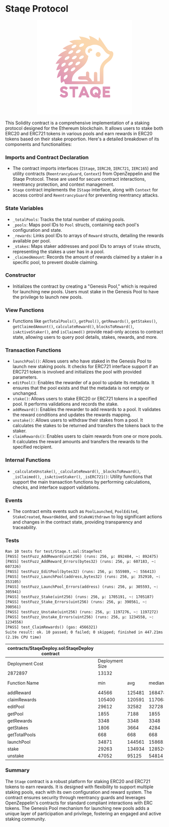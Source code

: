 # Staqe Protocol

<div style="text-align:center" align="center">
    <img src="https://raw.githubusercontent.com/staqeprotocol/v1-core/master/image.svg" width="300">
</div>

This Solidity contract is a comprehensive implementation of a staking protocol designed for the Ethereum blockchain. It allows users to stake both ERC20 and ERC721 tokens in various pools and earn rewards in ERC20 tokens based on their stake proportion. Here's a detailed breakdown of its components and functionalities:

### Imports and Contract Declaration

- The contract imports interfaces (`IStaqe`, `IERC20`, `IERC721`, `IERC165`) and utility contracts (`ReentrancyGuard`, `Context`) from OpenZeppelin and the Staqe Protocol. These are used for secure contract interactions, reentrancy protection, and context management.
- `Staqe` contract implements the `IStaqe` interface, along with `Context` for access control and `ReentrancyGuard` for preventing reentrancy attacks.

### State Variables

- `_totalPools`: Tracks the total number of staking pools.
- `_pools`: Maps pool IDs to `Pool` structs, containing each pool's configuration and state.
- `_rewards`: Links pool IDs to arrays of `Reward` structs, detailing the rewards available per pool.
- `_stakes`: Maps staker addresses and pool IDs to arrays of `Stake` structs, representing the stakes a user has in a pool.
- `_claimedAmount`: Records the amount of rewards claimed by a staker in a specific pool, to prevent double claiming.

### Constructor

- Initializes the contract by creating a "Genesis Pool," which is required for launching new pools. Users must stake in the Genesis Pool to have the privilege to launch new pools.

### View Functions

- Functions like `getTotalPools()`, `getPool()`, `getRewards()`, `getStakes()`, `getClaimedAmount()`, `calculateReward()`, `blocksToReward()`, `isActiveStaker()`, and `isClaimed()` provide read-only access to contract state, allowing users to query pool details, stakes, rewards, and more.

### Transaction Functions

- `launchPool()`: Allows users who have staked in the Genesis Pool to launch new staking pools. It checks for ERC721 interface support if an ERC721 token is involved and initializes the pool with provided parameters.
- `editPool()`: Enables the rewarder of a pool to update its metadata. It ensures that the pool exists and that the metadata is not empty or unchanged.
- `stake()`: Allows users to stake ERC20 or ERC721 tokens in a specified pool. It performs validations and records the stake.
- `addReward()`: Enables the rewarder to add rewards to a pool. It validates the reward conditions and updates the rewards mapping.
- `unstake()`: Allows users to withdraw their stakes from a pool. It calculates the stakes to be returned and transfers the tokens back to the staker.
- `claimRewards()`: Enables users to claim rewards from one or more pools. It calculates the reward amounts and transfers the rewards to the specified recipient.

### Internal Functions

- `_calculateUnstake()`, `_calculateReward()`, `_blocksToReward()`, `_isClaimed()`, `_isActiveStaker()`, `_isERC721()`: Utility functions that support the main transaction functions by performing calculations, checks, and interface support validations.

### Events

- The contract emits events such as `PoolLaunched`, `PoolEdited`, `StakeCreated`, `RewardAdded`, and `StakeWithdrawn` to log significant actions and changes in the contract state, providing transparency and traceability.

### Tests

```
Ran 10 tests for test/Staqe.t.sol:StaqeTest
[PASS] testFuzz_AddReward(uint256) (runs: 256, μ: 892484, ~: 892475)
[PASS] testFuzz_AddReward_Errors(bytes32) (runs: 256, μ: 607183, ~: 607326)
[PASS] testFuzz_EditPool(bytes32) (runs: 256, μ: 555989, ~: 556413)
[PASS] testFuzz_LaunchPool(address,bytes32) (runs: 256, μ: 352910, ~: 353105)
[PASS] testFuzz_LaunchPool_Errors(address) (runs: 256, μ: 305593, ~: 305941)
[PASS] testFuzz_Stake(uint256) (runs: 256, μ: 1705191, ~: 1705187)
[PASS] testFuzz_Stake_Errors(uint256) (runs: 256, μ: 390561, ~: 390561)
[PASS] testFuzz_Unstake(uint256) (runs: 256, μ: 1197276, ~: 1197272)
[PASS] testFuzz_Unstake_Errors(uint256) (runs: 256, μ: 1234558, ~: 1234556)
[PASS] test_ClaimRewards() (gas: 4566321)
Suite result: ok. 10 passed; 0 failed; 0 skipped; finished in 447.21ms (2.19s CPU time)
```

| contracts/StaqeDeploy.sol:StaqeDeploy contract |                 |        |        |        |         |
| ---------------------------------------------- | --------------- | ------ | ------ | ------ | ------- |
| Deployment Cost                                | Deployment Size |        |        |        |         |
| 2872897                                        | 13132           |        |        |        |         |
| Function Name                                  | min             | avg    | median | max    | # calls |
| addReward                                      | 44566           | 125481 | 168478 | 214079 | 14      |
| claimRewards                                   | 105400          | 120591 | 117068 | 138854 | 8       |
| editPool                                       | 29612           | 32582  | 32728  | 35307  | 6       |
| getPool                                        | 1855            | 7188   | 1855   | 17855  | 9       |
| getRewards                                     | 3348            | 3348   | 3348   | 3348   | 3       |
| getStakes                                      | 1806            | 3664   | 4284   | 4284   | 4       |
| getTotalPools                                  | 668             | 668    | 668    | 668    | 1       |
| launchPool                                     | 34871           | 144561 | 158681 | 181321 | 23      |
| stake                                          | 29263           | 134934 | 128520 | 246721 | 84      |
| unstake                                        | 47052           | 95125  | 54814  | 189437 | 8       |

### Summary

The `Staqe` contract is a robust platform for staking ERC20 and ERC721 tokens to earn rewards. It is designed with flexibility to support multiple staking pools, each with its own configuration and reward system. The contract ensures security through reentrancy guards and leverages OpenZeppelin's contracts for standard compliant interactions with ERC tokens. The Genesis Pool mechanism for launching new pools adds a unique layer of participation and privilege, fostering an engaged and active staking community.
